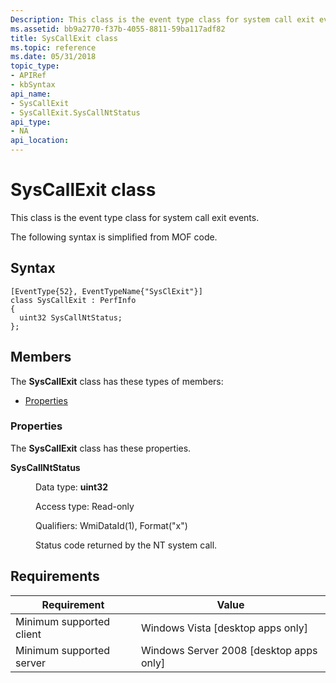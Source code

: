 ```yaml
---
Description: This class is the event type class for system call exit events. The following syntax is simplified from MOF code.
ms.assetid: bb9a2770-f37b-4055-8811-59ba117adf82
title: SysCallExit class
ms.topic: reference
ms.date: 05/31/2018
topic_type: 
- APIRef
- kbSyntax
api_name: 
- SysCallExit
- SysCallExit.SysCallNtStatus
api_type: 
- NA
api_location: 
---
```


# SysCallExit class

This class is the event type class for system call exit events.

The following syntax is simplified from MOF code.

## Syntax

``` syntax
[EventType{52}, EventTypeName{"SysClExit"}]
class SysCallExit : PerfInfo
{
  uint32 SysCallNtStatus;
};
```

## Members

The **SysCallExit** class has these types of members:

-   [Properties](#properties)

### Properties

The **SysCallExit** class has these properties.

<dl> <dt>

**SysCallNtStatus**
</dt> <dd> <dl> <dt>

Data type: **uint32**
</dt> <dt>

Access type: Read-only
</dt> <dt>

Qualifiers: WmiDataId(1), Format("x")
</dt> </dl>

Status code returned by the NT system call.

</dd> </dl>

## Requirements



| Requirement | Value |
|-------------------------------------|------------------------------------------------------|
| Minimum supported client<br/> | Windows Vista \[desktop apps only\]<br/>       |
| Minimum supported server<br/> | Windows Server 2008 \[desktop apps only\]<br/> |



 

 





